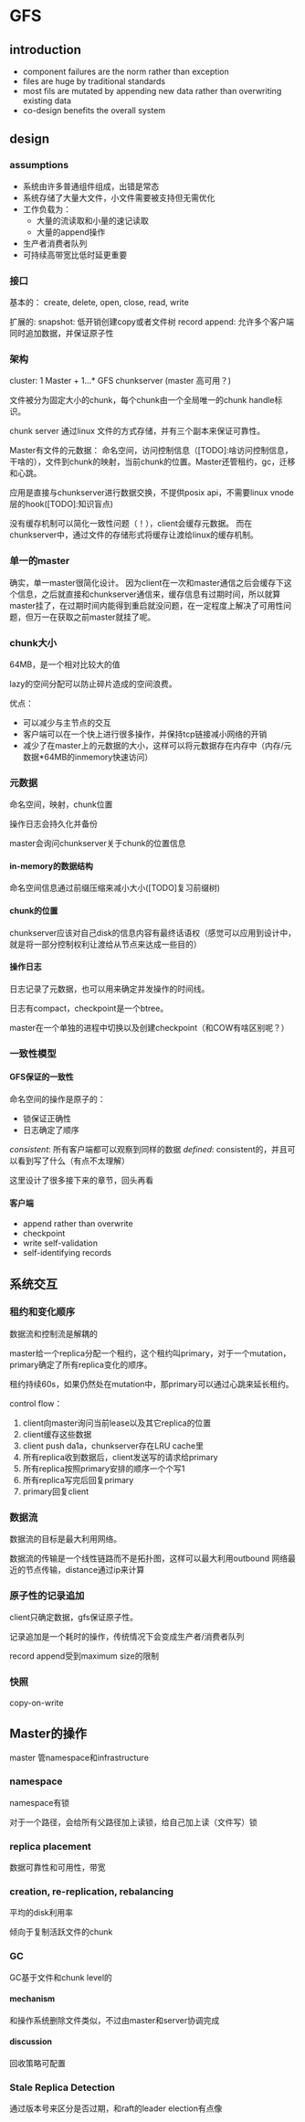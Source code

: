 # GFS

## introduction

- component failures are the norm rather than exception
- files are huge by traditional standards
- most fils are mutated by appending new data rather than overwriting existing data
- co-design benefits the overall system
  
## design

### assumptions

- 系统由许多普通组件组成，出错是常态
- 系统存储了大量大文件，小文件需要被支持但无需优化
- 工作负载为：
  - 大量的流读取和小量的速记读取
  - 大量的append操作
- 生产者消费者队列
- 可持续高带宽比低时延更重要

### 接口

基本的：
  create, delete, open, close, read, write

扩展的:
  snapshot: 低开销创建copy或者文件树
  record append: 允许多个客户端同时追加数据，并保证原子性

### 架构

cluster: 1 Master +  1...* GFS chunkserver
(master 高可用？)

文件被分为固定大小的chunk，每个chunk由一个全局唯一的chunk handle标识。

chunk server 通过linux 文件的方式存储，并有三个副本来保证可靠性。

Master有文件的元数据： 命名空间，访问控制信息（[TODO]:啥访问控制信息，干啥的），文件到chunk的映射，当前chunk的位置。Master还管租约，gc，迁移和心跳。

应用是直接与chunkserver进行数据交换，不提供posix api，不需要linux vnode层的hook([TODO]:知识盲点)

没有缓存机制可以简化一致性问题（！），client会缓存元数据。
而在chunkserver中，通过文件的存储形式将缓存让渡给linux的缓存机制。

### 单一的master

确实，单一master很简化设计。
因为client在一次和master通信之后会缓存下这个信息，之后就直接和chunkserver通信来，缓存信息有过期时间，所以就算master挂了，在过期时间内能得到重启就没问题，在一定程度上解决了可用性问题，但万一在获取之前master就挂了呢。

### chunk大小

64MB，是一个相对比较大的值

lazy的空间分配可以防止碎片造成的空间浪费。

优点：
- 可以减少与主节点的交互
- 客户端可以在一个快上进行很多操作，并保持tcp链接减小网络的开销
- 减少了在master上的元数据的大小，这样可以将元数据存在内存中（内存/元数据*64MB的inmemory快速访问）

### 元数据

命名空间，映射，chunk位置

操作日志会持久化并备份

master会询问chunkserver关于chunk的位置信息

#### in-memory的数据结构

命名空间信息通过前缀压缩来减小大小([TODO]复习前缀树)

#### chunk的位置

chunkserver应该对自己disk的信息内容有最终话语权（感觉可以应用到设计中，就是将一部分控制权利让渡给从节点来达成一些目的）

#### 操作日志

日志记录了元数据，也可以用来确定并发操作的时间线。

日志有compact，checkpoint是一个btree。

master在一个单独的进程中切换以及创建checkpoint（和COW有啥区别呢？）

### 一致性模型

#### GFS保证的一致性

命名空间的操作是原子的：
  - 锁保证正确性
  - 日志确定了顺序

_consistent_: 所有客户端都可以观察到同样的数据
_defined_: consistent的，并且可以看到写了什么（有点不太理解）

这里设计了很多接下来的章节，回头再看

#### 客户端

- append rather than overwrite
- checkpoint
- write self-validation
- self-identifying records

## 系统交互

### 租约和变化顺序

数据流和控制流是解耦的

master给一个replica分配一个租约，这个租约叫primary，对于一个mutation，primary确定了所有replica变化的顺序。

租约持续60s，如果仍然处在mutation中，那primary可以通过心跳来延长租约。

control flow：

1. client向master询问当前lease以及其它replica的位置
2. client缓存这些数据
3. client push da1a，chunkserver存在LRU cache里
4. 所有replica收到数据后，client发送写的请求给primary
5. 所有replica按照primary安排的顺序一个个写1
6. 所有replica写完后回复primary
7. primary回复client

### 数据流

数据流的目标是最大利用网络。

数据流的传输是一个线性链路而不是拓扑图，这样可以最大利用outbound
网络最近的节点传输，distance通过ip来计算

### 原子性的记录追加

client只确定数据，gfs保证原子性。

记录追加是一个耗时的操作，传统情况下会变成生产者/消费者队列

record append受到maximum size的限制

### 快照

copy-on-write

## Master的操作

master 管namespace和infrastructure

### namespace

namespace有锁

对于一个路径，会给所有父路径加上读锁，给自己加上读（文件写）锁

### replica placement

数据可靠性和可用性，带宽

### creation, re-replication, rebalancing

平均的disk利用率

倾向于复制活跃文件的chunk

### GC

GC基于文件和chunk level的

#### mechanism

和操作系统删除文件类似，不过由master和server协调完成

#### discussion

回收策略可配置

### Stale Replica Detection

通过版本号来区分是否过期，和raft的leader election有点像
